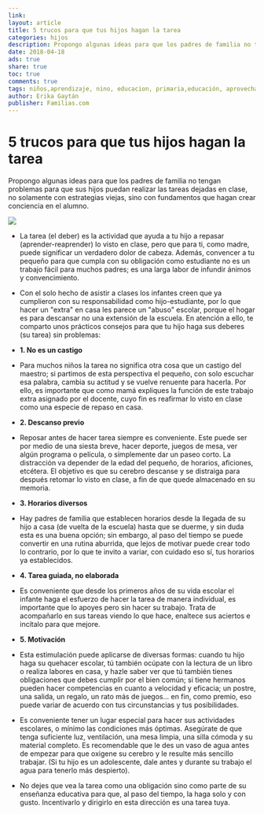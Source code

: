 ```yaml
---
link: 
layout: article
title: 5 trucos para que tus hijos hagan la tarea
categories: hijos
description: Propongo algunas ideas para que los padres de familia no tengan problemas para que sus hijos puedan realizar las tareas dejadas en clase, no solamente con estrategias viejas, sino con fundamentos que hagan crear conciencia en el alumno.
date: 2018-04-18
ads: true
share: true
toc: true
comments: true
tags: niños,aprendizaje, nino, educacion, primaria,educación, aprovechaviento-escolar,tareas-escolares
author: Erika Gaytán
publisher: Familias.com 
---
```

# 5 trucos para que tus hijos hagan la tarea

Propongo algunas ideas para que los padres de familia no tengan problemas para que sus hijos puedan realizar las tareas dejadas en clase, no solamente con estrategias viejas, sino con fundamentos que hagan crear conciencia en el alumno.

![](http://familiasana.info/images/hijos/7831ac5011.jpg)

* La tarea (el deber) es la actividad que ayuda a tu hijo a repasar (aprender-reaprender) lo visto en clase, pero que para ti, como madre, puede significar un verdadero dolor de cabeza. Además, convencer a tu pequeño para que cumpla con su obligación como estudiante no es un trabajo fácil para muchos padres; es una larga labor de infundir ánimos y convencimiento.

* Con el solo hecho de asistir a clases los infantes creen que ya cumplieron con su responsabilidad como hijo-estudiante, por lo que hacer un "extra" en casa les parece un "abuso" escolar, porque el hogar es para descansar no una extensión de la escuela. En atención a ello, te comparto unos prácticos consejos para que tu hijo haga sus deberes (su tarea) sin problemas:

* **1. No es un castigo**
* Para muchos niños la tarea no significa otra cosa que un castigo del maestro; si partimos de esta perspectiva el pequeño, con solo escuchar esa palabra, cambia su actitud y se vuelve renuente para hacerla. Por ello, es importante que como mamá expliques la función de este trabajo extra asignado por el docente, cuyo fin es reafirmar lo visto en clase como una especie de repaso en casa.

* **2. Descanso previo**
* Reposar antes de hacer tarea siempre es conveniente. Este puede ser por medio de una siesta breve, hacer deporte, juegos de mesa, ver algún programa o película, o simplemente dar un paseo corto. La distracción va depender de la edad del pequeño, de horarios, aficiones, etcétera. El objetivo es que su cerebro descanse y se distraiga para después retomar lo visto en clase, a fin de que quede almacenado en su memoria.

* **3. Horarios diversos**
* Hay padres de familia que establecen horarios desde la llegada de su hijo a casa (de vuelta de la escuela) hasta que se duerme, y sin duda esta es una buena opción; sin embargo, al paso del tiempo se puede convertir en una rutina aburrida, que lejos de motivar puede crear todo lo contrario, por lo que te invito a variar, con cuidado eso sí, tus horarios ya establecidos.

* **4. Tarea guiada, no elaborada**
* Es conveniente que desde los primeros años de su vida escolar el infante haga el esfuerzo de hacer la tarea de manera individual, es importante que lo apoyes pero sin hacer su trabajo. Trata de acompañarlo en sus tareas viendo lo que hace, enaltece sus aciertos e incítalo para que mejore.

* **5. Motivación**
* Esta estimulación puede aplicarse de diversas formas: cuando tu hijo haga su quehacer escolar, tú también ocúpate con la lectura de un libro o realiza labores en casa, y hazle saber ver que tú también tienes obligaciones que debes cumplir por el bien común; si tiene hermanos pueden hacer competencias en cuanto a velocidad y eficacia; un postre, una salida, un regalo, un rato más de juegos... en fin, como premio, eso puede variar de acuerdo con tus circunstancias y tus posibilidades.


* Es conveniente tener un lugar especial para hacer sus actividades escolares, o mínimo las condiciones más óptimas. Asegúrate de que tenga suficiente luz, ventilación, una mesa limpia, una silla cómoda y su material completo. Es recomendable que le des un vaso de agua antes de empezar para que oxigene su cerebro y le resulte más sencillo trabajar. (Si tu hijo es un adolescente, dale antes y durante su trabajo el agua para tenerlo más despierto).

* No dejes que vea la tarea como una obligación sino como parte de su enseñanza educativa para que, al paso del tiempo, la haga solo y con gusto. Incentivarlo y dirigirlo en esta dirección es una tarea tuya.
